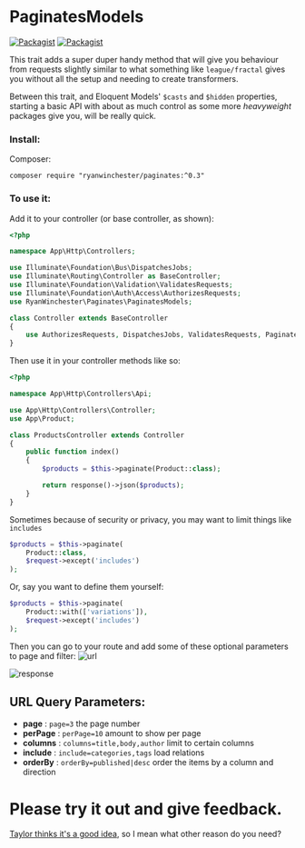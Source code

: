 # PaginatesModels

 [![Packagist](https://img.shields.io/packagist/vpre/sevenshores/paginates.svg?maxAge=2592000)]()
 [![Packagist](https://img.shields.io/packagist/l/sevenshores/paginates.svg?maxAge=2592000)]()

This trait adds a super duper handy method that will give you behaviour from requests slightly similar to what something like `league/fractal` gives you without all the setup and needing to create transformers.

Between this trait, and Eloquent Models' `$casts` and `$hidden` properties, starting a basic API with about as much control as some more *heavyweight* packages give you, will be really quick.

### Install:

Composer:

```
composer require "ryanwinchester/paginates:^0.3"
```

### To use it:

Add it to your controller (or base controller, as shown):
```php
<?php

namespace App\Http\Controllers;

use Illuminate\Foundation\Bus\DispatchesJobs;
use Illuminate\Routing\Controller as BaseController;
use Illuminate\Foundation\Validation\ValidatesRequests;
use Illuminate\Foundation\Auth\Access\AuthorizesRequests;
use RyanWinchester\Paginates\PaginatesModels;

class Controller extends BaseController
{
    use AuthorizesRequests, DispatchesJobs, ValidatesRequests, PaginatesModels;
}
```

Then use it in your controller methods like so:
```php
<?php

namespace App\Http\Controllers\Api;

use App\Http\Controllers\Controller;
use App\Product;

class ProductsController extends Controller
{
    public function index()
    {
        $products = $this->paginate(Product::class);

        return response()->json($products);
    }
}
```

Sometimes because of security or privacy, you may want to limit things like `includes`

```php
$products = $this->paginate(
    Product::class,
    $request->except('includes')
);
```

Or, say you want to define them yourself:

```php
$products = $this->paginate(
    Product::with(['variations']),
    $request->except('includes')
);
```

Then you can go to your route and add some of these optional parameters to page and filter:
![url](http://s.ryanwinchester.ca/22413y1l2z3a/Screenshot%202016-10-03%2020.35.46.png)

![response](http://s.ryanwinchester.ca/0m3x0305111q/Screenshot%202016-10-03%2020.07.10.png)


## URL Query Parameters:

- **page**    : `page=3` the page number
- **perPage** : `perPage=10` amount to show per page
- **columns** : `columns=title,body,author` limit to certain columns
- **include** : `include=categories,tags` load relations
- **orderBy** : `orderBy=published|desc` order the items by a column and direction

# Please try it out and give feedback.

[Taylor thinks it's a good idea](https://github.com/laravel/framework/pull/15741), so I mean what other reason do you need?
